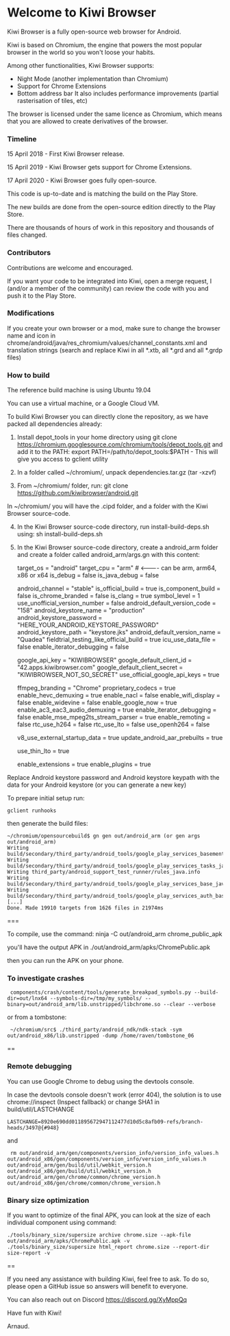 # Welcome to Kiwi Browser

Kiwi Browser is a fully open-source web browser for Android.

Kiwi is based on Chromium, the engine that powers the most popular browser in the world so you won't loose your habits.

Among other functionalities, Kiwi Browser supports:

 - Night Mode (another implementation than Chromium)
 - Support for Chrome Extensions
 - Bottom address bar
It also includes performance improvements (partial rasterisation of tiles, etc)

The browser is licensed under the same licence as Chromium, which means that you are allowed to create derivatives of the browser.

### Timeline
15 April 2018 - First Kiwi Browser release.

15 April 2019 - Kiwi Browser gets support for Chrome Extensions.

17 April 2020 - Kiwi Browser goes fully open-source.


This code is up-to-date and is matching the build on the Play Store.

The new builds are done from the open-source edition directly to the Play Store.

There are thousands of hours of work in this repository and thousands of files changed.

### Contributors

Contributions are welcome and encouraged.

If you want your code to be integrated into Kiwi, open a merge request, I (and/or a member of the community) can review the code with you and push it to the Play Store.

### Modifications

If you create your own browser or a mod, make sure to change the browser name and icon in chrome/android/java/res_chromium/values/channel_constants.xml and translation strings (search and replace Kiwi in all *.xtb, all *.grd and all *.grdp files)


### How to build

The reference build machine is using Ubuntu 19.04

You can use a virtual machine, or a Google Cloud VM.

To build Kiwi Browser you can directly clone the repository, as we have packed all dependencies already:

1. Install depot_tools in your home directory using git clone https://chromium.googlesource.com/chromium/tools/depot_tools.git and add it to the PATH: export PATH=/path/to/depot_tools:$PATH - This will give you access to gclient utility

2. In a folder called ~/chromium/, unpack dependencies.tar.gz (tar -xzvf)

3. From ~/chromium/ folder, run: git clone https://github.com/kiwibrowser/android.git

In ~/chromium/ you will have the .cipd folder, and a folder with the Kiwi Browser source-code.

4. In the Kiwi Browser source-code directory, run install-build-deps.sh using: sh install-build-deps.sh

5. In the Kiwi Browser source-code directory, create a android_arm folder and create a folder called android_arm/args.gn with this content:

    target_os = "android"
    target_cpu = "arm" # <---- can be arm, arm64, x86 or x64
    is_debug = false
    is_java_debug = false

    android_channel = "stable"
    is_official_build = true
    is_component_build = false
    is_chrome_branded = false
    is_clang = true
    symbol_level = 1
    use_unofficial_version_number = false
    android_default_version_code = "158"
    android_keystore_name = "production"
    android_keystore_password = "HERE_YOUR_ANDROID_KEYSTORE_PASSWORD"
    android_keystore_path = "keystore.jks"
    android_default_version_name = "Quadea"
    fieldtrial_testing_like_official_build = true
    icu_use_data_file = false
    enable_iterator_debugging = false

    google_api_key = "KIWIBROWSER"
    google_default_client_id = "42.apps.kiwibrowser.com"
    google_default_client_secret = "KIWIBROWSER_NOT_SO_SECRET"
    use_official_google_api_keys = true

    ffmpeg_branding = "Chrome"
    proprietary_codecs = true
    enable_hevc_demuxing = true
    enable_nacl = false
    enable_wifi_display = false
    enable_widevine = false
    enable_google_now = true
    enable_ac3_eac3_audio_demuxing = true
    enable_iterator_debugging = false
    enable_mse_mpeg2ts_stream_parser = true
    enable_remoting = false
    rtc_use_h264 = false
    rtc_use_lto = false
    use_openh264 = false
    
    v8_use_external_startup_data = true
    update_android_aar_prebuilts = true
    
    use_thin_lto = true
    
    enable_extensions = true
    enable_plugins = true


Replace Android keystore password and Android keystore keypath with the data for your Android keystore (or you can generate a new key)

To prepare initial setup run:

    gclient runhooks


then generate the build files:

    ~/chromium/opensourcebuild$ gn gen out/android_arm (or gen args out/android_arm)
    Writing build/secondary/third_party/android_tools/google_play_services_basement_java.info
    Writing build/secondary/third_party/android_tools/google_play_services_tasks_java.info
    Writing third_party/android_support_test_runner/rules_java.info
    Writing build/secondary/third_party/android_tools/google_play_services_base_java.info
    Writing     build/secondary/third_party/android_tools/google_play_services_auth_base_java.info
    [...]
    Done. Made 19910 targets from 1626 files in 21974ms


===

To compile, use the command:
ninja -C out/android_arm chrome_public_apk

you'll have the output APK in ./out/android_arm/apks/ChromePublic.apk

then you can run the APK on your phone.

### To investigate crashes
     components/crash/content/tools/generate_breakpad_symbols.py --build-dir=out/lnx64 --symbols-dir=/tmp/my_symbols/ --binary=out/android_arm/lib.unstripped/libchrome.so --clear --verbose

or from a tombstone:

     ~/chromium/src$ ./third_party/android_ndk/ndk-stack -sym out/android_x86/lib.unstripped -dump /home/raven/tombstone_06
==

### Remote debugging

You can use Google Chrome to debug using the devtools console.

In case the devtools console doesn't work (error 404),  the solution is to use chrome://inspect (Inspect fallback)
or change SHA1 in build/util/LASTCHANGE

    LASTCHANGE=8920e690dd011895672947112477d10d5c8afb09-refs/branch-heads/3497@{#948}

and

     rm out/android_arm/gen/components/version_info/version_info_values.h out/android_x86/gen/components/version_info/version_info_values.h out/android_arm/gen/build/util/webkit_version.h out/android_x86/gen/build/util/webkit_version.h out/android_arm/gen/chrome/common/chrome_version.h out/android_x86/gen/chrome/common/chrome_version.h

### Binary size optimization

If you want to optimize of the final APK, you can look at the size of each individual component using command:

    ./tools/binary_size/supersize archive chrome.size --apk-file out/android_arm/apks/ChromePublic.apk -v
    ./tools/binary_size/supersize html_report chrome.size --report-dir size-report -v
==

If you need any assistance with building Kiwi, feel free to ask.
To do so, please open a GitHub issue so answers will benefit to everyone.

You can also reach out on Discord https://discord.gg/XyMppQq

Have fun with Kiwi!

Arnaud.

